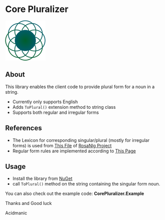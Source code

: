 Core Pluralizer
===============


![EnTier](Graphics/icon.png)


About
--------

This library enables the client code to provide plural form for a noun in a string.

 * Currently only supports English
 * Adds ```ToPlural()``` extension method to string class
 * Supports both regular and irregular forms
 

References
---------

 * The Lexicon for corresponding singular/plural (mostly for irregular forms) is used from [This File](https://raw.githubusercontent.com/RosaeNLG/rosaenlg/master/packages/english-plurals-list/resources/noun.exc) 
 of [RosaNlg Project](https://github.com/RosaeNLG/rosaenlg)
 * Regular form rules are implemented according to [This Page](https://www.grammarly.com/blog/plural-nouns/)

Usage
-------

 * Install the library from [NuGet](https://www.nuget.org/packages/CorePluralizer)
 * call ```ToPlural()``` method on the string containing the singular form noun.

You can also check out the example code: __CorePluralizer.Example__


Thanks and Good luck

Acidmanic